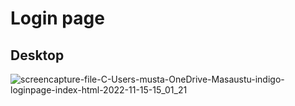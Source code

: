 # Login page 


## Desktop
![screencapture-file-C-Users-musta-OneDrive-Masaustu-indigo-loginpage-index-html-2022-11-15-15_01_21](https://user-images.githubusercontent.com/98126723/201914951-0278ed94-d34c-4198-a3ee-646e0b9357c3.png)
